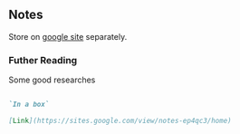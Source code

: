 ## Notes

Store on [google site](https://sites.google.com/view/notes-ep4qc3/home) separately.


### Futher Reading 

Some good researches 

```markdown

`In a box`

[Link](https://sites.google.com/view/notes-ep4qc3/home) 
```
